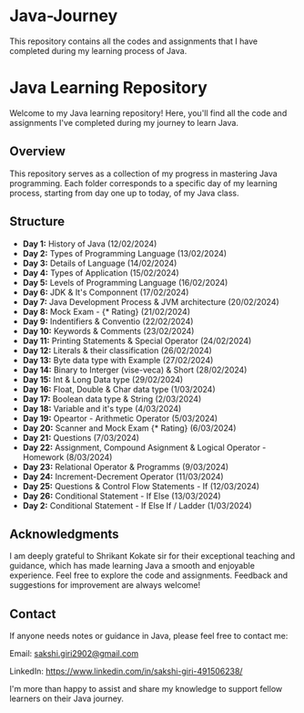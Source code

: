 # Java-Journey
This repository contains all the codes and assignments that I have completed during my learning process of Java.


# Java Learning Repository

Welcome to my Java learning repository! Here, you'll find all the code and assignments I've completed during my journey to learn Java.

## Overview

This repository serves as a collection of my progress in mastering Java programming. Each folder corresponds to a specific day of my learning process, starting from day one up to today, of my Java class.


## Structure

- **Day 1:** History of Java (12/02/2024)
- **Day 2:** Types of Programming Language (13/02/2024)
- **Day 3:** Details of Language (14/02/2024)
- **Day 4:** Types of Application (15/02/2024)
- **Day 5:** Levels of Programming Language (16/02/2024)
- **Day 6:** JDK & It's Componnent (17/02/2024)
- **Day 7:** Java Development Process & JVM architecture (20/02/2024)
- **Day 8:** Mock Exam - {* Rating} (21/02/2024)
- **Day 9:** Indentifiers & Conventio (22/02/2024)
- **Day 10:** Keywords & Comments (23/02/2024)
- **Day 11:** Printing Statements & Special Operator (24/02/2024)
- **Day 12:** Literals & their classification (26/02/2024)
- **Day 13:** Byte data type with Example (27/02/2024)
- **Day 14:** Binary to Interger (vise-veca) & Short (28/02/2024)
- **Day 15:** Int & Long Data type (29/02/2024)
- **Day 16:** Float, Double & Char data type (1/03/2024)
- **Day 17:** Boolean data type & String (2/03/2024)
- **Day 18:** Variable and it's type (4/03/2024)
- **Day 19:** Opeartor - Arithmetic Operator (5/03/2024)
- **Day 20:** Scanner and Mock Exam {* Rating} (6/03/2024)
- **Day 21:** Questions (7/03/2024)
- **Day 22:** Assignment, Compound Asignment & Logical Operator - Homework (8/03/2024)
- **Day 23:** Relational Operator & Programms (9/03/2024)
- **Day 24:** Increment-Decrement Operator (11/03/2024)
- **Day 25:** Questions & Control Flow Statements - If (12/03/2024)
- **Day 26:** Conditional Statement - If Else (13/03/2024)
- **Day 2:** Conditional Statement - If Else If / Ladder (1/03/2024)


## Acknowledgments

I am deeply grateful to Shrikant Kokate sir for their exceptional teaching and guidance, which has made learning Java a smooth and enjoyable experience.
Feel free to explore the code and assignments. Feedback and suggestions for improvement are always welcome!


## Contact

If anyone needs notes or guidance in Java, please feel free to contact me:

Email: sakshi.giri2902@gmail.com

LinkedIn: https://www.linkedin.com/in/sakshi-giri-491506238/

I'm more than happy to assist and share my knowledge to support fellow learners on their Java journey.


